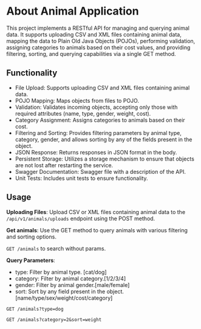# About Animal Application

This project implements a RESTful API for managing and querying animal data. It supports uploading CSV and XML 
files containing animal data, mapping the data to Plain Old Java Objects (POJOs), performing validation, 
assigning categories to animals based on their cost values, and providing filtering, sorting, and querying 
capabilities via a single GET method.

## Functionality

- File Upload: Supports uploading CSV and XML files containing animal data.
- POJO Mapping: Maps objects from files to POJO.
- Validation: Validates incoming objects, accepting only those with required attributes (name, type, gender, weight, cost).
- Category Assignment: Assigns categories to animals based on their cost.
- Filtering and Sorting: Provides filtering parameters by animal type, category, gender, and allows sorting by any of the fields present in the object.
- JSON Response: Returns responses in JSON format in the body.
- Persistent Storage: Utilizes a storage mechanism to ensure that objects are not lost after restarting the service.
- Swagger Documentation: Swagger file with a description of the API.
- Unit Tests: Includes unit tests to ensure functionality.

## Usage

**Uploading Files**:
Upload CSV or XML files containing animal data to the `/api/v1/animals/uploads` endpoint using the POST method.

**Get animals**:
Use the GET method to query animals with various filtering and sorting options.

`GET /animals` to search without params.

**Query Parameters**:
- type: Filter by animal type. [cat/dog]
- category: Filter by animal category.[1/2/3/4]
- gender: Filter by animal gender.[male/female]
- sort: Sort by any field present in the object.[name/type/sex/weight/cost/category]

`GET /animals?type=dog`

`GET /animals?category=2&sort=weight`
